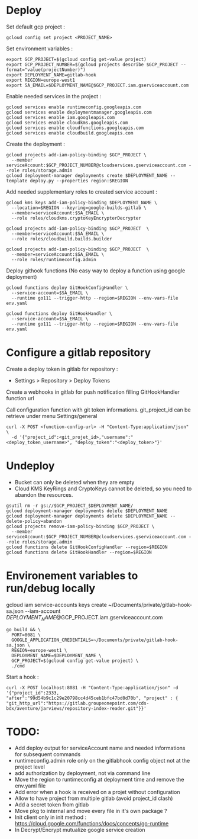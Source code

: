 # Deploy

Set default gcp project : 

```shell script
gcloud config set project <PROJECT_NAME>
```

Set environment variables :
```shell script
export GCP_PROJECT=$(gcloud config get-value project)
export GCP_PROJECT_NUMBER=$(gcloud projects describe $GCP_PROJECT --format="value(projectNumber)")
export DEPLOYMENT_NAME=gitlab-hook
export REGION=europe-west1
export SA_EMAIL=$DEPLOYMENT_NAME@$GCP_PROJECT.iam.gserviceaccount.com
```

Enable needed services in the project :
```shell script
gcloud services enable runtimeconfig.googleapis.com
gcloud services enable deploymentmanager.googleapis.com
gcloud services enable iam.googleapis.com
gcloud services enable cloudkms.googleapis.com
gcloud services enable cloudfunctions.googleapis.com
gcloud services enable cloudbuild.googleapis.com
```

Create the deployment :

```shell script
gcloud projects add-iam-policy-binding $GCP_PROJECT \
  --member serviceAccount:$GCP_PROJECT_NUMBER@cloudservices.gserviceaccount.com --role roles/storage.admin
gcloud deployment-manager deployments create $DEPLOYMENT_NAME --template deploy.py --properties region:$REGION
```

Add needed supplementary roles to created service account :
```shell script
gcloud kms keys add-iam-policy-binding $DEPLOYMENT_NAME \
  --location=$REGION --keyring=google-builds-gitlab \
  --member=serviceAccount:$SA_EMAIL \
  --role roles/cloudkms.cryptoKeyEncrypterDecrypter
  
gcloud projects add-iam-policy-binding $GCP_PROJECT  \
  --member=serviceAccount:$SA_EMAIL \
  --role roles/cloudbuild.builds.builder

gcloud projects add-iam-policy-binding $GCP_PROJECT  \
  --member=serviceAccount:$SA_EMAIL \
  --role roles/runtimeconfig.admin
```

Deploy githook functions (No easy way to deploy a function using google deployment)
```shell script
gcloud functions deploy GitHookConfigHandler \
  --service-account=$SA_EMAIL \
  --runtime go111 --trigger-http --region=$REGION --env-vars-file env.yaml
  
gcloud functions deploy GitHookHandler \
  --service-account=$SA_EMAIL \
  --runtime go111 --trigger-http --region=$REGION --env-vars-file env.yaml
```

# Configure a gitlab repository

Create a deploy token in gitlab for repository :
- Settings > Repository > Deploy Tokens

Create a webhooks in gitlab for push notification filling GitHookHandler function url

Call configuration function with git token informations. git_project_id can be retrieve under menu Settings/general

```shell script
curl -X POST <function-config-url> -H "Content-Type:application/json" \
  -d '{"project_id":<git_projet_id>,"username":"<deploy_token_username>", "deploy_token":"<deploy_token>"}'
```

# Undeploy

- Bucket can only be deleted when they are empty
- Cloud KMS KeyRings and CryptoKeys cannot be deleted, so you need to abandon the resources.

```shell script
gsutil rm -r gs://$GCP_PROJECT_$DEPLOYMENT_NAME/
gcloud deployment-manager deployments delete $DEPLOYMENT_NAME
gcloud deployment-manager deployments delete $DEPLOYMENT_NAME --delete-policy=abandon
gcloud projects remove-iam-policy-binding $GCP_PROJECT \
  --member serviceAccount:$GCP_PROJECT_NUMBER@cloudservices.gserviceaccount.com --role roles/storage.admin
gcloud functions delete GitHookConfigHandler --region=$REGION
gcloud functions delete GitHookHandler --region=$REGION
``` 

# Environement variables to run/debug locally 

gcloud iam service-accounts keys create ~/Documents/private/gitlab-hook-sa.json --iam-account $DEPLOYMENT_NAME@$GCP_PROJECT.iam.gserviceaccount.com

```shell script
go build && \
  PORT=8081 \
  GOOGLE_APPLICATION_CREDENTIALS=~/Documents/private/gitlab-hook-sa.json \
  REGION=europe-west1 \
  DEPLOYMENT_NAME=$DEPLOYMENT_NAME \
  GCP_PROJECT=$(gcloud config get-value project) \
  ./cmd
```

Start a hook :
```shell script
curl -X POST localhost:8081 -H "Content-Type:application/json" -d '{"project_id":2333, "after":"99d54b9c1c29e20798cc4d45ceb1bfc47bd0d70b", "project" : { "git_http_url":"https://gitlab.groupeonepoint.com/cds-bdx/aventure/jarviews/repository-index-reader.git"}}'
```

# TODO:

- Add deploy output for serviceAccount name and needed informations for subsequent commands
- runtimeconfig.admin role only on the gitlabhook config object not at the project level
- add authorization by deployment, not via command line
- Move the region to runtimeconfig at deployment time and remove the env.yaml file
- Add error when a hook is received on a projet without configuration
- Allow to have project from multiple gitlab (avoid project_id clash)
- Add a secret token from gitlab
- Move pkg to internal and move every file in it's own package ?
- Init client only in init method : https://cloud.google.com/functions/docs/concepts/go-runtime
- In Decrypt/Encrypt mutualize google service creation
